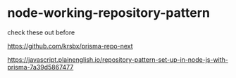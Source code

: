 # node-working-repository-pattern

check these out before

https://github.com/krsbx/prisma-repo-next

https://javascript.plainenglish.io/repository-pattern-set-up-in-node-js-with-prisma-7a39d5867477
